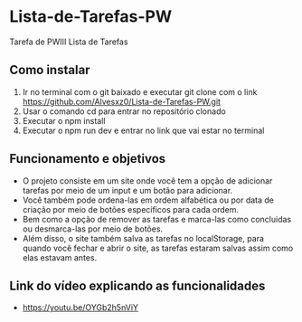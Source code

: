 # Lista-de-Tarefas-PW
Tarefa de PWIII Lista de Tarefas

## Como instalar
1. Ir no terminal com o git baixado e executar git clone com o link https://github.com/Alvesxz0/Lista-de-Tarefas-PW.git
2. Usar o comando cd para entrar no repositório clonado
3. Executar o npm install
4. Executar o npm run dev e entrar no link que vai estar no terminal

## Funcionamento e objetivos
- O projeto consiste em um site onde você tem a opção de adicionar tarefas por meio de um input e um botão para adicionar.
- Você também pode ordena-las em ordem alfabética ou por data de criação por meio de botões específicos para cada ordem.
- Bem como a opção de remover as tarefas e marca-las como concluidas ou desmarca-las por meio de botões.
- Além disso, o site também salva as tarefas no localStorage, para quando você fechar e abrir o site, as tarefas estaram salvas assim como elas estavam antes.

## Link do vídeo explicando as funcionalidades
- https://youtu.be/OYGb2h5nViY
